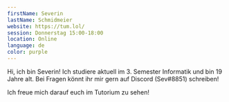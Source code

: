 ```yaml
---
firstName: Severin
lastName: Schmidmeier
website: https://tum.lol/
session: Donnerstag 15:00-18:00
location: Online
language: de
color: purple
---
```


Hi, ich bin Severin! Ich studiere aktuell im 3. Semester Informatik und bin 19 Jahre alt.
Bei Fragen könnt ihr mir gern auf Discord (Sev#8851) schreiben!

Ich freue mich darauf euch im Tutorium zu sehen! 
